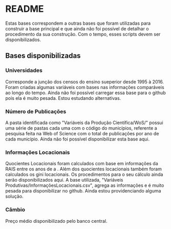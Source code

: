# README

Estas bases correspondem a outras bases que foram utilizadas para construir a base principal e que ainda não foi possível de detalhar o procedimento da sua construção. 
Com o tempo, esses scripts devem ser disponibilizados.

## Bases disponibilizadas

### Universidades
Corresponde a junção dos censos do ensino sueperior desde 1995 à 2016. 
Foram criadas algumas variáveis com bases nas informações comparáveis ao longo do tempo.
Ainda não foi possível carregar essa base para o github pois ela é muito pesada. Estou estudando alternativas.

###  Número de Publicações
A pasta identificada como "Variáveis da Produção Científica/WoS/" possui uma série de pastas cada uma com o código do municípios, referente a pesquisa feita na Web of Science com o total de publicações por ano de cada município.
Ainda não foi possível disponibilizar esta base aqui.

### Informações Locacionais
Quocientes Locacionais foram calculados com base em informações da RAIS entre os anos de  a  . Além dos quocientes locacionais também foram calculados os gini locacionais. Os procedimentos para o seu cálculo ainda serão disponibilizados aqui. A base utilizada, "Variáveis Produtivas/InformaçõesLocacionais.csv", agrega as informações e é muito pesada para disponibilizar no github. 
Ainda estou providenciando alguma solução.

### Câmbio

Preço médio disponibilizado pelo banco central. 
